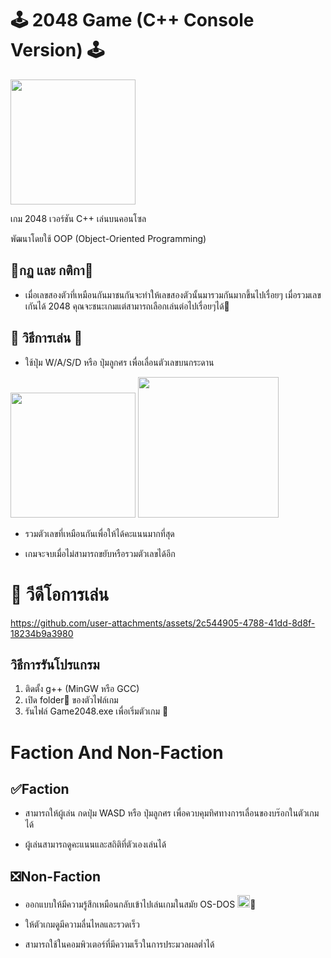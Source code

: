 # 🕹️ 2048 Game (C++ Console Version) 🕹️

<img src="https://github.com/user-attachments/assets/12943cec-c8a2-49ae-ab3d-b43dd1d683ed" width="200"/>

เกม 2048 เวอร์ชัน C++ เล่นบนคอนโซล

พัฒนาโดยใช้ OOP (Object-Oriented Programming)

## 🔴กฏ และ กติกา🔴
- เมื่อเลขสองตัวที่เหมือนกันมาชนกันจะทำให้เลขสองตัวนั้นมารวมกันมากขึ้นไปเรื่อยๆ เมื่อรวมเลขเกันได้ 2048 คุณจะชนะเกมแต่สามารถเลือกเล่นต่อไปเรื่อยๆได้🤗
## 👾 วิธีการเล่น 👾

  

- ใช้ปุ่ม W/A/S/D หรือ ปุ่มลูกศร เพื่อเลื่อนตัวเลขบนกระดาน


<img src="https://github.com/user-attachments/assets/a3791858-d9ac-4a5d-84dd-f375631fa3a1" width="200"/> <img src="https://github.com/user-attachments/assets/953ce3fe-7e88-4e51-bb1a-c98d1cdb67d9" width="225"/>




- รวมตัวเลขที่เหมือนกันเพื่อให้ได้คะแนนมากที่สุด

- เกมจะจบเมื่อไม่สามารถขยับหรือรวมตัวเลขได้อีก
# 🎥 วีดีโอการเล่น
  https://github.com/user-attachments/assets/2c544905-4788-41dd-8d8f-18234b9a3980

## วิธีการรันโปรแกรม
1. ติดตั้ง g++ (MinGW หรือ GCC)
2. เปิด folder📁 ของตัวไฟล์เกม
3. รันไฟล์ Game2048.exe เพื่อเริ่มตัวเกม 🎲

# Faction And Non-Faction
## ✅Faction
- สามารถให้ผู้เล่น กดปุ่ม WASD หรือ ปุ่มลูกศร เพื่อควบคุมทิศทางการเลื่อนของบร๊อกในตัวเกมได้

- ผู้เล่นสามารถดูคะแนนและสถิติที่ตัวเองเล่นได้

## ❎Non-Faction
 - ออกแบบให้มีความรู้สึกเหมือนกลับเข้าไปเล่นเกมในสมัย OS-DOS <img src="https://github.com/user-attachments/assets/3425eca4-5aff-4d94-bf0b-5969835f1878" width="20"/>💾



 
 - ให้ตัวเกมดูมีความลื่นไหลและรวดเร็ว

 - สามารถใช้ในคอมพิวเตอร์ที่มีความเร็วในการประมวลผลต่ำได้
